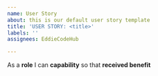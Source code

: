```yaml
---
name: User Story
about: this is our default user story template
title: 'USER STORY: <title>'
labels: ''
assignees: EddieCodeHub

---
```


As a **role** I can **capability** so that **received benefit**
